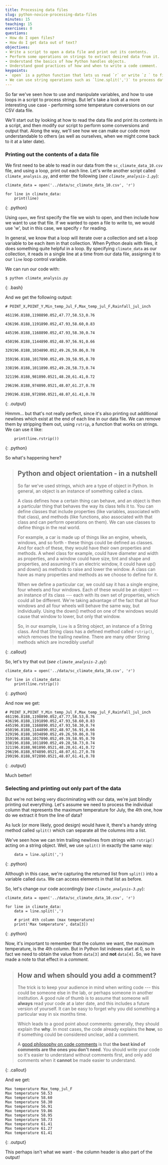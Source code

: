 ```yaml
---
title: Processing data files
slug: python-novice-processing-data-files
minutes: 15
teaching: 15
exercises: 0
questions:
- How do I open files?
- How do I get data out of text?
objectives:
- Write a script to open a data file and print out its contents.
- Perform some operations on strings to extract desired data from it.
- Understand the basics of how Python handles objects.
- Understand good practices of how and when to write a code comment.
keypoints:
- `open` is a python function that lets us read `r` or write `z ` to files by creating a file handler.
- We can use string operations such as `line.split(',')` to process data in files.
---
```



So far we've seen how to use and manipulate variables, and how to use loops in a script to process strings.
But let's take a look at a more interesting use case - performing some
temperature conversions on our CSV data file.

We'll start out by looking at how to read the data file and print
its contents in a script, and then modify our script to perform
some conversions and output that.
Along the way, we'll see how we can make our code more understandable to
others (as well as ourselves, when we might come back to it at a later date).

<!-- ** Mention CSV specific library -->

### Printing out the contents of a data file

We first need to be able to read in our data from the `sc_climate_data_10.csv`
file, and using a loop, print out each line. Let's write another script
called `climate_analysis.py`, and enter the following (*see `climate_analysis-1.py`*):



~~~
climate_data = open('../data/sc_climate_data_10.csv', 'r')

for line in climate_data:
    print(line)
~~~
{: .python}

Using `open`, we first specify the file we wish to open, and then include how
we want to use that file. If we wanted to open a file to write to, we would use 'w', but in this case, we specify `r` for reading.

In general, we know that a loop will iterate over a collection and set a loop
variable to be each item in that collection. When Python deals with files, it
does something quite helpful in a loop. By specifying `climate_data` as our collection, it reads in a single line at a time from our data file, assigning it to our `line` loop control variable.

We can run our code with:



~~~
$ python climate_analysis.py
~~~
{: .bash}

And we get the following output:


~~~
# POINT_X,POINT_Y,Min_temp_Jul_F,Max_temp_jul_F,Rainfall_jul_inch

461196.8188,1198890.052,47.77,58.53,0.76

436196.8188,1191890.052,47.93,58.60,0.83

445196.8188,1168890.052,47.93,58.30,0.74

450196.8188,1144890.052,48.97,56.91,0.66

329196.8188,1034890.052,49.26,59.86,0.78

359196.8188,1017890.052,49.39,58.95,0.70

338196.8188,1011890.052,49.28,58.73,0.74

321196.8188,981890.0521,48.20,61.41,0.72

296196.8188,974890.0521,48.07,61.27,0.78

299196.8188,972890.0521,48.07,61.41,0.78

~~~
{: .output}

Hmmm... but that's not really perfect, since it's also printing out additional
newlines which exist at the end of each line in our data file.
We can remove them by stripping them out, using `rstrip`, a function
that works on strings. We can use it like:



~~~
    print(line.rstrip())
~~~
{: .python}

So what's happening here?


> ## Python and object orientation - in a nutshell
>
> So far we've used strings, which are a type of object in Python.
> In general, an object is an instance of something called a class.
>
> A class defines how a certain thing can behave, and an object
> is then a particular thing that behaves the way its class tells it to.
> You can define classes that include properties (like variables, associated
> with that class), and methods (like functions, also associated with
> that class and can perform operations on them). We can use classes to
> define things in the real world.
>
> For example, a car is made up of things like an engine, wheels, windows,
> and so forth - these things could be defined as classes. And for
> each of these, they would have their own properties and methods. A wheel class
> for example, could have diameter and width as properties, and a window
> could have size, tint and shape and properties, and assuming it's an
> electric window, it could have up() and down() as methods to raise
> and lower the window. A class can have as many properties and methods
> as we choose to define for it.
>
> When we define a particular car, we could say it has a single engine,
> four wheels and four windows. Each of these would be an object --- an instance
> of its class --- each with its own set of properties, which could all
> be different. We're taking advantage of the fact that all four
> windows and all four wheels will behave the same way, but individually.
> Using the down() method on one of the windows would cause
> that window to lower, but only that window.
>
> So, in our example, `line` is a String object, an instance of a String class.
> And that String class has a defined method called `rstrip()`, which
> removes the trailing newline. There are many other String methods which
> are incredibly useful!
>
> 
{: .callout}


So, let's try that out (*see `climate_analysis-2.py`*):



~~~
climate_data = open('../data/sc_climate_data_10.csv', 'r')

for line in climate_data:
    print(line.rstrip())
~~~
{: .python}

And now we get:

~~~
# POINT_X,POINT_Y,Min_temp_Jul_F,Max_temp_jul_F,Rainfall_jul_inch
461196.8188,1198890.052,47.77,58.53,0.76
436196.8188,1191890.052,47.93,58.60,0.83
445196.8188,1168890.052,47.93,58.30,0.74
450196.8188,1144890.052,48.97,56.91,0.66
329196.8188,1034890.052,49.26,59.86,0.78
359196.8188,1017890.052,49.39,58.95,0.70
338196.8188,1011890.052,49.28,58.73,0.74
321196.8188,981890.0521,48.20,61.41,0.72
296196.8188,974890.0521,48.07,61.27,0.78
299196.8188,972890.0521,48.07,61.41,0.78
~~~
{: .output}

Much better!

### Selecting and printing out only part of the data

But we're not being very discriminating with our data, we're just blindly
printing out everything. Let's assume we need to process the individual column
that represents the maximum temperature for July, the 4th one, how do we extract
it from the line of data?

As luck (or more likely, good design) would have it, there's a handy string
method called `split()` which can separate all the columns into a list.

We've seen how we can trim trailing newlines from strings with `rstrip()` acting
on a string object. Well, we use `split()` in exactly the same way:



~~~
    data = line.split(',')
~~~
{: .python}

Although in this case, we're capturing the returned list from `split()` into a
variable called `data`. We can access elements in that list as before.

So, let's change our code accordingly (*see `climate_analysis-3.py`*):



~~~
climate_data = open('../data/sc_climate_data_10.csv', 'r')

for line in climate_data:
    data = line.split(',')

    # print 4th column (max temperature)
    print('Max temperature', data[3])
~~~
{: .python}

Now, it's important to remember that the column we want, the maximum
temperature, is the 4th column. But in Python list indexes start at 0, so in
fact we need to obtain the value from `data[3]` and **not** `data[4]`. So, we
have made a note to that effect in a *comment*.


> ## How and when should you add a comment?
>
> The trick is to keep your audience in mind when writing code --- this could
> be someone else in the lab, or perhaps someone in another institution. A
> good rule of thumb is to assume that someone will **always** read your code
> at a later date, and this includes a future version of yourself. It can be
> easy to forget why you did something a particular way in six months time.
>
> Which leads to a good point about comments: generally, they should explain
> the **why**. In most cases, the code already explains the **how**, so if
> something could be considered unclear, add a comment.
>
> A [good philosophy on code comments](http://blog.codinghorror.com/code-tells-you-how-comments-tell-you-why/) is that **the best kind of comments are
> the ones you don't need**. You should write your code so it's easier to
> understand without comments first, and only add comments when it **cannot**
> be made easier to understand.
> 
> 
{: .callout}


And we get:

~~~
Max temperature Max_temp_jul_F
Max temperature 58.53
Max temperature 58.60
Max temperature 58.30
Max temperature 56.91
Max temperature 59.86
Max temperature 58.95
Max temperature 58.73
Max temperature 61.41
Max temperature 61.27
Max temperature 61.41
~~~
{: .output}

This perhaps isn't what we want - the column header is also part of the output!

